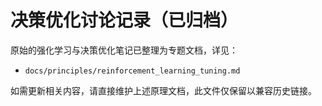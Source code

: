 # 决策优化讨论记录（已归档）

原始的强化学习与决策优化笔记已整理为专题文档，详见：

- `docs/principles/reinforcement_learning_tuning.md`

如需更新相关内容，请直接维护上述原理文档，此文件仅保留以兼容历史链接。
